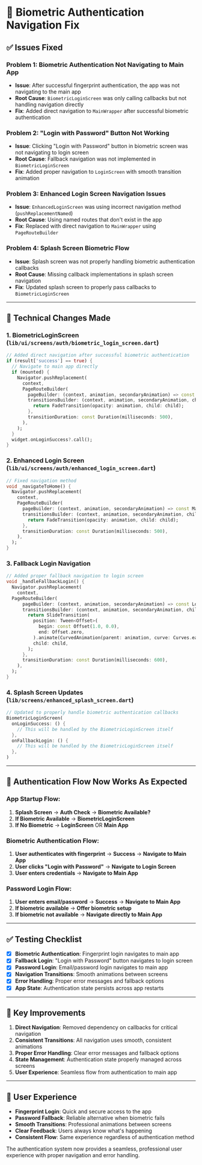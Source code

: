 # 🔐 Biometric Authentication Navigation Fix

## ✅ **Issues Fixed**

### **Problem 1: Biometric Authentication Not Navigating to Main App**
- **Issue**: After successful fingerprint authentication, the app was not navigating to the main app
- **Root Cause**: `BiometricLoginScreen` was only calling callbacks but not handling navigation directly
- **Fix**: Added direct navigation to `MainWrapper` after successful biometric authentication

### **Problem 2: "Login with Password" Button Not Working**
- **Issue**: Clicking "Login with Password" button in biometric screen was not navigating to login screen
- **Root Cause**: Fallback navigation was not implemented in `BiometricLoginScreen`
- **Fix**: Added proper navigation to `LoginScreen` with smooth transition animation

### **Problem 3: Enhanced Login Screen Navigation Issues**
- **Issue**: `EnhancedLoginScreen` was using incorrect navigation method (`pushReplacementNamed`)
- **Root Cause**: Using named routes that don't exist in the app
- **Fix**: Replaced with direct navigation to `MainWrapper` using `PageRouteBuilder`

### **Problem 4: Splash Screen Biometric Flow**
- **Issue**: Splash screen was not properly handling biometric authentication callbacks
- **Root Cause**: Missing callback implementations in splash screen navigation
- **Fix**: Updated splash screen to properly pass callbacks to `BiometricLoginScreen`

---

## 🔧 **Technical Changes Made**

### **1. BiometricLoginScreen (`lib/ui/screens/auth/biometric_login_screen.dart`)**
```dart
// Added direct navigation after successful biometric authentication
if (result['success'] == true) {
  // Navigate to main app directly
  if (mounted) {
    Navigator.pushReplacement(
      context,
      PageRouteBuilder(
        pageBuilder: (context, animation, secondaryAnimation) => const MainWrapper(),
        transitionsBuilder: (context, animation, secondaryAnimation, child) {
          return FadeTransition(opacity: animation, child: child);
        },
        transitionDuration: const Duration(milliseconds: 500),
      ),
    );
  }
  widget.onLoginSuccess?.call();
}
```

### **2. Enhanced Login Screen (`lib/ui/screens/auth/enhanced_login_screen.dart`)**
```dart
// Fixed navigation method
void _navigateToHome() {
  Navigator.pushReplacement(
    context,
    PageRouteBuilder(
      pageBuilder: (context, animation, secondaryAnimation) => const MainWrapper(),
      transitionsBuilder: (context, animation, secondaryAnimation, child) {
        return FadeTransition(opacity: animation, child: child);
      },
      transitionDuration: const Duration(milliseconds: 500),
    ),
  );
}
```

### **3. Fallback Login Navigation**
```dart
// Added proper fallback navigation to login screen
void _handleFallbackLogin() {
  Navigator.pushReplacement(
    context,
  PageRouteBuilder(
      pageBuilder: (context, animation, secondaryAnimation) => const LoginScreen(),
      transitionsBuilder: (context, animation, secondaryAnimation, child) {
        return SlideTransition(
          position: Tween<Offset>(
            begin: const Offset(1.0, 0.0),
            end: Offset.zero,
          ).animate(CurvedAnimation(parent: animation, curve: Curves.easeInOut)),
          child: child,
        );
      },
      transitionDuration: const Duration(milliseconds: 600),
    ),
  );
}
```

### **4. Splash Screen Updates (`lib/screens/enhanced_splash_screen.dart`)**
```dart
// Updated to properly handle biometric authentication callbacks
BiometricLoginScreen(
  onLoginSuccess: () {
    // This will be handled by the BiometricLoginScreen itself
  },
  onFallbackLogin: () {
    // This will be handled by the BiometricLoginScreen itself
  },
)
```

---

## 🎯 **Authentication Flow Now Works As Expected**

### **App Startup Flow:**
1. **Splash Screen** → **Auth Check** → **Biometric Available?**
2. **If Biometric Available** → **BiometricLoginScreen**
3. **If No Biometric** → **LoginScreen** OR **Main App**

### **Biometric Authentication Flow:**
1. **User authenticates with fingerprint** → **Success** → **Navigate to Main App**
2. **User clicks "Login with Password"** → **Navigate to Login Screen**
3. **User enters credentials** → **Navigate to Main App**

### **Password Login Flow:**
1. **User enters email/password** → **Success** → **Navigate to Main App**
2. **If biometric available** → **Offer biometric setup**
3. **If biometric not available** → **Navigate directly to Main App**

---

## ✅ **Testing Checklist**

- [x] **Biometric Authentication**: Fingerprint login navigates to main app
- [x] **Fallback Login**: "Login with Password" button navigates to login screen
- [x] **Password Login**: Email/password login navigates to main app
- [x] **Navigation Transitions**: Smooth animations between screens
- [x] **Error Handling**: Proper error messages and fallback options
- [x] **App State**: Authentication state persists across app restarts

---

## 🚀 **Key Improvements**

1. **Direct Navigation**: Removed dependency on callbacks for critical navigation
2. **Consistent Transitions**: All navigation uses smooth, consistent animations
3. **Proper Error Handling**: Clear error messages and fallback options
4. **State Management**: Authentication state properly managed across screens
5. **User Experience**: Seamless flow from authentication to main app

---

## 📱 **User Experience**

- **Fingerprint Login**: Quick and secure access to the app
- **Password Fallback**: Reliable alternative when biometric fails
- **Smooth Transitions**: Professional animations between screens
- **Clear Feedback**: Users always know what's happening
- **Consistent Flow**: Same experience regardless of authentication method

The authentication system now provides a seamless, professional user experience with proper navigation and error handling.
